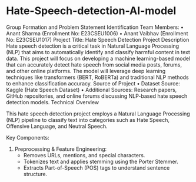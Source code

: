 # Hate-Speech-detection-AI-model
Group Formation and Problem Statement Identification
Team Members:
• Anant Sharma (Enrollment No: E23CSEU1006)
• Anant Vaibhav (Enrollment No: E23CSEU1017)
Project Title: Hate Speech Detection
Project Description
Hate speech detection is a critical task in Natural Language Processing (NLP) that aims to automatically identify and classify harmful content in text data. This project will focus on developing a machine learning-based model that can accurately detect hate speech from social media posts, forums, and other online platforms. The model will leverage deep learning techniques like transformers (BERT, RoBERTa) and traditional NLP methods to enhance classification accuracy.
Source of Project
• Dataset Source: Kaggle (Hate Speech Dataset)
• Additional Sources: Research papers, GitHub repositories, and online forums discussing NLP-based hate speech detection models.
Technical Overview

This hate speech detection project employs a Natural Language Processing (NLP) pipeline to classify text into categories such as Hate Speech, Offensive Language, and Neutral Speech. 

 Key Components:
1. Preprocessing & Feature Engineering: 
   - Removes URLs, mentions, and special characters.
   - Tokenizes text and applies stemming using the Porter Stemmer.
   - Extracts Part-of-Speech (POS) tags to understand sentence structure.
